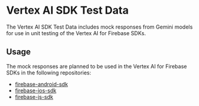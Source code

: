 # Vertex AI SDK Test Data

The Vertex AI SDK Test Data includes mock responses from Gemini models for use in unit testing of the Vertex AI for Firebase SDKs.

## Usage

The mock responses are planned to be used in the Vertex AI for Firebase SDKs in the following repositories:
- [firebase-android-sdk](https://github.com/firebase/firebase-android-sdk/)
- [firebase-ios-sdk](https://github.com/firebase/firebase-ios-sdk/)
- [firebase-js-sdk](https://github.com/firebase/firebase-js-sdk/)